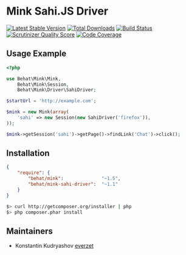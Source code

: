 Mink Sahi.JS Driver
===================

[![Latest Stable Version](https://poser.pugx.org/behat/mink-sahi-driver/v/stable.png)](https://packagist.org/packages/behat/mink-sahi-driver)
[![Total Downloads](https://poser.pugx.org/behat/mink-sahi-driver/downloads.png)](https://packagist.org/packages/behat/mink-sahi-driver)
[![Build
Status](https://travis-ci.org/Behat/MinkSahiDriver.png?branch=master)](https://travis-ci.org/Behat/MinkSahiDriver)
[![Scrutinizer Quality Score](https://scrutinizer-ci.com/g/Behat/MinkSahiDriver/badges/quality-score.png?s=89b0864e22c3da5eb41fc58ae362683b8a3d46d2)](https://scrutinizer-ci.com/g/Behat/MinkSahiDriver/)
[![Code Coverage](https://scrutinizer-ci.com/g/Behat/MinkSahiDriver/badges/coverage.png?s=5b8d6093eab2f70418b855fc2f888ce49e30eff1)](https://scrutinizer-ci.com/g/Behat/MinkSahiDriver/)

Usage Example
-------------

``` php
<?php

use Behat\Mink\Mink,
    Behat\Mink\Session,
    Behat\Mink\Driver\SahiDriver;

$startUrl = 'http://example.com';

$mink = new Mink(array(
    'sahi' => new Session(new SahiDriver('firefox')),
));

$mink->getSession('sahi')->getPage()->findLink('Chat')->click();
```

Installation
------------

``` json
{
    "require": {
        "behat/mink":              "~1.5",
        "behat/mink-sahi-driver":  "~1.1"
    }
}
```

``` bash
$> curl http://getcomposer.org/installer | php
$> php composer.phar install
```

Maintainers
-----------

* Konstantin Kudryashov [everzet](http://github.com/everzet)
